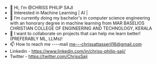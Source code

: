 - 👋 Hi, I’m @CHRISS PHILIP SAJI
- 👀 Interested in Machine Learning | AI  | 
- 🌱 I’m currently doing my bachelor's in computer science engineering with an honorary degree in machine learning from MAR BASELIOS CHRISTIAN COLLEGE OF ENGINEERING AND TECHNOLOGY, KERALA
- 💞️ I want to collaborate on projects that can help me learn better! (PREFERABLY ML, LLMs)!
- 📫 How to reach me ----mail me---chrissattasseril16@gmail.com
- Linkedin - https://www.linkedin.com/in/chriss-philip-saji/
- Twitter - https://twitter.com/ChrissSaji

<!---
Yampss/Yampss is a ✨ special ✨ repository because its `README.md` (this file) appears on your GitHub profile.
You can click the Preview link to take a look at your changes.
--->
